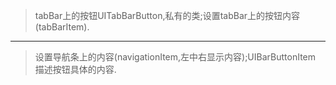 >tabBar上的按钮UITabBarButton,私有的类;设置tabBar上的按钮内容(tabBarItem).
***
>设置导航条上的内容(navigationItem,左中右显示内容);UIBarButtonItem 描述按钮具体的内容.
